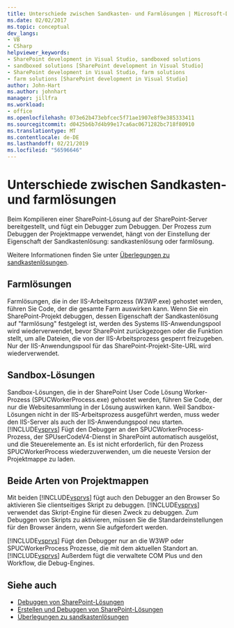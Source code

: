 ```yaml
---
title: Unterschiede zwischen Sandkasten- und Farmlösungen | Microsoft-Dokumentation
ms.date: 02/02/2017
ms.topic: conceptual
dev_langs:
- VB
- CSharp
helpviewer_keywords:
- SharePoint development in Visual Studio, sandboxed solutions
- sandboxed solutions [SharePoint development in Visual Studio]
- SharePoint development in Visual Studio, farm solutions
- farm solutions [SharePoint development in Visual Studio]
author: John-Hart
ms.author: johnhart
manager: jillfra
ms.workload:
- office
ms.openlocfilehash: 073e62b473ebfcec5f71ae1907e8f9e385333411
ms.sourcegitcommit: d0425b6b7d4b99e17ca6ac0671282bc718f80910
ms.translationtype: MT
ms.contentlocale: de-DE
ms.lasthandoff: 02/21/2019
ms.locfileid: "56596646"
---
```

# <a name="differences-between-sandboxed-and-farm-solutions"></a>Unterschiede zwischen Sandkasten- und farmlösungen
  Beim Kompilieren einer SharePoint-Lösung auf der SharePoint-Server bereitgestellt, und fügt ein Debugger zum Debuggen. Der Prozess zum Debuggen der Projektmappe verwendet, hängt von der Einstellung der Eigenschaft der Sandkastenlösung: sandkastenlösung oder farmlösung.

 Weitere Informationen finden Sie unter [Überlegungen zu sandkastenlösungen](../sharepoint/sandboxed-solution-considerations.md).

## <a name="farm-solutions"></a>Farmlösungen
 Farmlösungen, die in der IIS-Arbeitsprozess (W3WP.exe) gehostet werden, führen Sie Code, der die gesamte Farm auswirken kann. Wenn Sie ein SharePoint-Projekt debuggen, dessen Eigenschaft der Sandkastenlösung auf "farmlösung" festgelegt ist, werden des Systems IIS-Anwendungspool wird wiederverwendet, bevor SharePoint zurückgezogen oder die Funktion stellt, um alle Dateien, die von der IIS-Arbeitsprozess gesperrt freizugeben. Nur der IIS-Anwendungspool für das SharePoint-Projekt-Site-URL wird wiederverwendet.

## <a name="sandboxed-solutions"></a>Sandbox-Lösungen
 Sandbox-Lösungen, die in der SharePoint User Code Lösung Worker-Prozess (SPUCWorkerProcess.exe) gehostet werden, führen Sie Code, der nur die Websitesammlung in der Lösung auswirken kann. Weil Sandbox-Lösungen nicht in der IIS-Arbeitsprozess ausgeführt werden, muss weder den IIS-Server als auch der IIS-Anwendungspool neu starten. [!INCLUDE[vsprvs](../sharepoint/includes/vsprvs-md.md)] Fügt den Debugger an den SPUCWorkerProcess-Prozess, der SPUserCodeV4-Dienst in SharePoint automatisch ausgelöst, und die Steuerelemente an. Es ist nicht erforderlich, für den Prozess SPUCWorkerProcess wiederzuverwenden, um die neueste Version der Projektmappe zu laden.

## <a name="either-type-of-solution"></a>Beide Arten von Projektmappen
 Mit beiden [!INCLUDE[vsprvs](../sharepoint/includes/vsprvs-md.md)] fügt auch den Debugger an den Browser So aktivieren Sie clientseitiges Skript zu debuggen. [!INCLUDE[vsprvs](../sharepoint/includes/vsprvs-md.md)] verwendet das Skript-Engine für diesen Zweck zu debuggen. Zum Debuggen von Skripts zu aktivieren, müssen Sie die Standardeinstellungen für den Browser ändern, wenn Sie aufgefordert werden.

 [!INCLUDE[vsprvs](../sharepoint/includes/vsprvs-md.md)] Fügt den Debugger nur an die W3WP oder SPUCWorkerProcess Prozesse, die mit dem aktuellen Standort an. [!INCLUDE[vsprvs](../sharepoint/includes/vsprvs-md.md)] Außerdem fügt die verwaltete COM Plus und den Workflow, die Debug-Engines.

## <a name="see-also"></a>Siehe auch
- [Debuggen von SharePoint-Lösungen](../sharepoint/debugging-sharepoint-solutions.md)
- [Erstellen und Debuggen von SharePoint-Lösungen](../sharepoint/building-and-debugging-sharepoint-solutions.md)
- [Überlegungen zu sandkastenlösungen](../sharepoint/sandboxed-solution-considerations.md)
